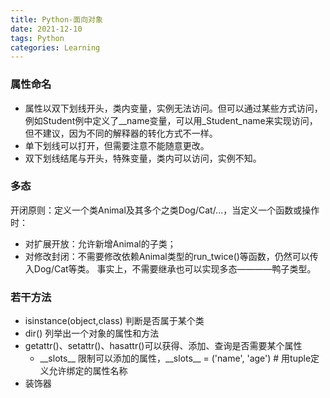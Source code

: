 ```yaml
---
title: Python-面向对象
date: 2021-12-10
tags: Python
categories: Learning
---
```


### 属性命名

* 属性以双下划线开头，类内变量，实例无法访问。但可以通过某些方式访问，例如Student例中定义了_\_name变量，可以用_Student_name来实现访问，但不建议，因为不同的解释器的转化方式不一样。
* 单下划线可以打开，但需要注意不能随意更改。
* 双下划线结尾与开头，特殊变量，类内可以访问，实例不知。

<!-- more -->

### 多态

开闭原则：定义一个类Animal及其多个之类Dog/Cat/...，当定义一个函数或操作时：

- 对扩展开放：允许新增Animal的子类；
- 对修改封闭：不需要修改依赖Animal类型的run_twice()等函数，仍然可以传入Dog/Cat等类。
事实上，不需要继承也可以实现多态————鸭子类型。

### 若干方法

- isinstance(object,class) 判断是否属于某个类
- dir() 列举出一个对象的属性和方法
- getattr()、setattr()、hasattr()可以获得、添加、查询是否需要某个属性
  - \_\_slots\_\_ 限制可以添加的属性，\_\_slots\_\_ = ('name', 'age') # 用tuple定义允许绑定的属性名称
- 装饰器